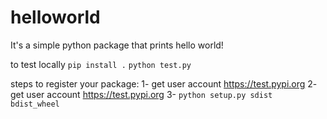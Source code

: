 # helloworld
It's a simple python package that prints hello world!

to test locally
`pip install .`
`python test.py`

steps to register your package:
1- get user account https://test.pypi.org
2- get user account https://test.pypi.org
3- `python setup.py sdist bdist_wheel`

